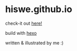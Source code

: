 # hiswe.github.io

check-it out [here!](https://hiswe.github.io)

build with [hexo](https://hexo.io/)

written & illustrated by me :)
